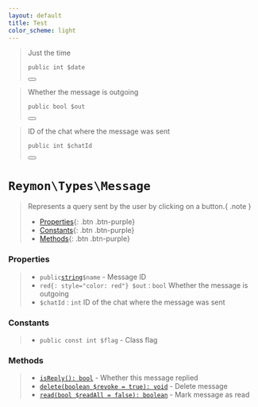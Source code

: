 ```yaml
---
layout: default
title: Test
color_scheme: light
---
```

<blockquote> <p>Just the time</p> <div class="language-php highlighter-rouge"><div class="highlight"><pre class="highlight"><code><span class="nb">public</span> <span class="s1">int</span> <span class="k">$date</span>
</code></pre></div><button type="button" aria-label="Copy code to clipboard"><svg viewBox="0 0 24 24" class="copy-icon"><use xlink:href="#svg-copy"></use></svg></button></div></blockquote>

<blockquote> <p>Whether the message is outgoing</p> <div class="language-php highlighter-rouge"><div class="highlight"><pre class="highlight"><code><span class="nb">public</span> <span class="s1">bool</span> <span class="k">$out</span>
</code></pre></div><button type="button" aria-label="Copy code to clipboard"><svg viewBox="0 0 24 24" class="copy-icon"><use xlink:href="#svg-copy"></use></svg></button></div></blockquote>

<blockquote> <p>ID of the chat where the message was sent</p><div class="language-php highlighter-rouge"><div class="highlight"><pre class="highlight"><code><span class="nb">public</span> <aTag href="#felan"><span class="s1">int</span></aTag> <span class="k">$chatId</span>
</code></pre></div><button type="button" aria-label="Copy code to clipboard"><svg viewBox="0 0 24 24" class="copy-icon"><use xlink:href="#svg-copy"></use></svg></button></div></blockquote>

<h1><code>Reymon\Types\Message</code></h1>

> Represents a query sent by the user by clicking on a button.{ .note }
> - [Properties](#Properties){: .btn .btn-purple}
> - [Constants](#Constants){: .btn .btn-purple}
> - [Methods](#Methods){: .btn .btn-purple}

### Properties
> - `public`[`string`](#felan)`$name` - Message ID
> - `red{: style="color: red"} $out` : `bool` Whether the message is outgoing
> - `$chatId` : `int` ID of the chat where the message was sent

### Constants
> - `public const int $flag` - Class flag

### Methods
> - [`isReply(): bool`](#felan) - Whether this message replied
> - [`delete(boolean $revoke = true): void`](#felan) - Delete message
> - [`read(bool $readAll = false): boolean`](#felan) - Mark message as read

